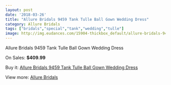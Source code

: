 ```yaml
---
layout: post
date: '2018-03-26'
title: "Allure Bridals 9459 Tank Tulle Ball Gown Wedding Dress"
category: Allure Bridals
tags: ["bridals","special","tank","wedding","tulle"]
image: http://img.eudances.com/15904-thickbox_default/allure-bridals-9459-tank-tulle-ball-gown-wedding-dress.jpg
---
```

Allure Bridals 9459 Tank Tulle Ball Gown Wedding Dress

On Sales: **$409.99**
<a href="https://www.eudances.com/en/allure-bridals/4683-allure-bridals-9459-tank-tulle-ball-gown-wedding-dress.html"><amp-img layout="responsive" width="600" height="600" src="//img.eudances.com/15904-thickbox_default/allure-bridals-9459-tank-tulle-ball-gown-wedding-dress.jpg" alt="Allure Bridals 9459 Tank Tulle Ball Gown Wedding Dress 0" /></a>
<a href="https://www.eudances.com/en/allure-bridals/4683-allure-bridals-9459-tank-tulle-ball-gown-wedding-dress.html"><amp-img layout="responsive" width="600" height="600" src="//img.eudances.com/15909-thickbox_default/allure-bridals-9459-tank-tulle-ball-gown-wedding-dress.jpg" alt="Allure Bridals 9459 Tank Tulle Ball Gown Wedding Dress 1" /></a>
<a href="https://www.eudances.com/en/allure-bridals/4683-allure-bridals-9459-tank-tulle-ball-gown-wedding-dress.html"><amp-img layout="responsive" width="600" height="600" src="//img.eudances.com/15908-thickbox_default/allure-bridals-9459-tank-tulle-ball-gown-wedding-dress.jpg" alt="Allure Bridals 9459 Tank Tulle Ball Gown Wedding Dress 2" /></a>
<a href="https://www.eudances.com/en/allure-bridals/4683-allure-bridals-9459-tank-tulle-ball-gown-wedding-dress.html"><amp-img layout="responsive" width="600" height="600" src="//img.eudances.com/15907-thickbox_default/allure-bridals-9459-tank-tulle-ball-gown-wedding-dress.jpg" alt="Allure Bridals 9459 Tank Tulle Ball Gown Wedding Dress 3" /></a>
<a href="https://www.eudances.com/en/allure-bridals/4683-allure-bridals-9459-tank-tulle-ball-gown-wedding-dress.html"><amp-img layout="responsive" width="600" height="600" src="//img.eudances.com/15906-thickbox_default/allure-bridals-9459-tank-tulle-ball-gown-wedding-dress.jpg" alt="Allure Bridals 9459 Tank Tulle Ball Gown Wedding Dress 4" /></a>
<a href="https://www.eudances.com/en/allure-bridals/4683-allure-bridals-9459-tank-tulle-ball-gown-wedding-dress.html"><amp-img layout="responsive" width="600" height="600" src="//img.eudances.com/15905-thickbox_default/allure-bridals-9459-tank-tulle-ball-gown-wedding-dress.jpg" alt="Allure Bridals 9459 Tank Tulle Ball Gown Wedding Dress 5" /></a>

Buy it: [Allure Bridals 9459 Tank Tulle Ball Gown Wedding Dress](https://www.eudances.com/en/allure-bridals/4683-allure-bridals-9459-tank-tulle-ball-gown-wedding-dress.html "Allure Bridals 9459 Tank Tulle Ball Gown Wedding Dress")

View more: [Allure Bridals](https://www.eudances.com/en/2-allure-bridals "Allure Bridals")
